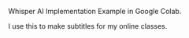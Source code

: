 Whisper AI Implementation Example in Google Colab.

I use this to make subtitles for my online classes.




